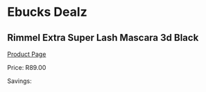 
# Ebucks Dealz
## Rimmel Extra Super Lash Mascara 3d Black
[Product Page](https://www.ebucks.com/web/shop/productSelected.do?prodId=985834538&catId=1186086453)

Price: R89.00

Savings: 


	